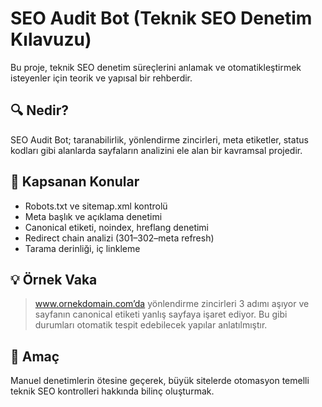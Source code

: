# SEO Audit Bot (Teknik SEO Denetim Kılavuzu)

Bu proje, teknik SEO denetim süreçlerini anlamak ve otomatikleştirmek isteyenler için teorik ve yapısal bir rehberdir.

## 🔍 Nedir?

SEO Audit Bot; taranabilirlik, yönlendirme zincirleri, meta etiketler, status kodları gibi alanlarda sayfaların analizini ele alan bir kavramsal projedir.

## 🧠 Kapsanan Konular

- Robots.txt ve sitemap.xml kontrolü
- Meta başlık ve açıklama denetimi
- Canonical etiketi, noindex, hreflang denetimi
- Redirect chain analizi (301–302–meta refresh)
- Tarama derinliği, iç linkleme

## 💡 Örnek Vaka

> www.ornekdomain.com’da yönlendirme zincirleri 3 adımı aşıyor ve sayfanın canonical etiketi yanlış sayfaya işaret ediyor. Bu gibi durumları otomatik tespit edebilecek yapılar anlatılmıştır.

## 🎯 Amaç

Manuel denetimlerin ötesine geçerek, büyük sitelerde otomasyon temelli teknik SEO kontrolleri hakkında bilinç oluşturmak.
